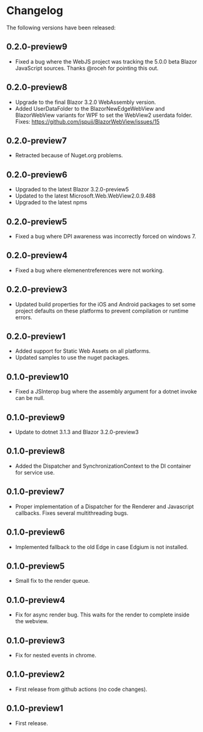 # Changelog

The following versions have been released:

## 0.2.0-preview9

* Fixed a bug where the WebJS project was tracking the 5.0.0 beta Blazor JavaScript sources.
  Thanks @roceh for pointing this out.

## 0.2.0-preview8

* Upgrade to the final Blazor 3.2.0 WebAssembly version.
* Added UserDataFolder to the BlazorNewEdgeWebView and BlazorWebView variants
  for WPF to set the WebView2 userdata folder.
  Fixes: https://github.com/jspuij/BlazorWebView/issues/15

## 0.2.0-preview7

* Retracted because of Nuget.org problems.

## 0.2.0-preview6

* Upgraded to the latest Blazor 3.2.0-preview5
* Updated to the latest Microsoft.Web.WebView2.0.9.488
* Upgraded to the latest npms

## 0.2.0-preview5

* Fixed a bug where DPI awareness was incorrectly forced on windows 7.

## 0.2.0-preview4

* Fixed a bug where elemenentreferences were not working.

## 0.2.0-preview3

* Updated build properties for the iOS and Android packages to set some project defaults
  on these platforms to prevent compilation or runtime errors.

## 0.2.0-preview1

* Added support for Static Web Assets on all platforms.
* Updated samples to use the nuget packages.

## 0.1.0-preview10

* Fixed a JSInterop bug where the assembly argument for a dotnet invoke can be null.

## 0.1.0-preview9

* Update to dotnet 3.1.3 and Blazor 3.2.0-preview3

## 0.1.0-preview8

* Added the Dispatcher and SynchronizationContext to the DI container for service use.

## 0.1.0-preview7

* Proper implementation of a Dispatcher for the Renderer and Javascript callbacks. Fixes several multithreading bugs.

## 0.1.0-preview6

* Implemented fallback to the old Edge in case Edgium is not installed.

## 0.1.0-preview5

* Small fix to the render queue.

## 0.1.0-preview4

* Fix for async render bug. This waits for the render to complete inside the webview.

## 0.1.0-preview3

* Fix for nested events in chrome.

## 0.1.0-preview2

* First release from github actions (no code changes).

## 0.1.0-preview1

* First release.
